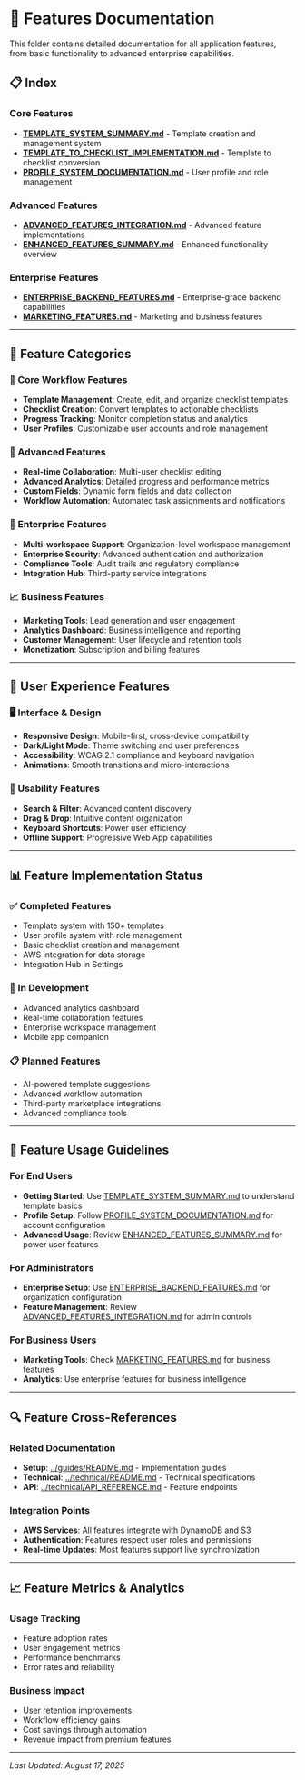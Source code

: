# 🎯 Features Documentation

This folder contains detailed documentation for all application features, from basic functionality to advanced enterprise capabilities.

## 📋 Index

### Core Features
- **[TEMPLATE_SYSTEM_SUMMARY.md](TEMPLATE_SYSTEM_SUMMARY.md)** - Template creation and management system
- **[TEMPLATE_TO_CHECKLIST_IMPLEMENTATION.md](TEMPLATE_TO_CHECKLIST_IMPLEMENTATION.md)** - Template to checklist conversion
- **[PROFILE_SYSTEM_DOCUMENTATION.md](PROFILE_SYSTEM_DOCUMENTATION.md)** - User profile and role management

### Advanced Features
- **[ADVANCED_FEATURES_INTEGRATION.md](ADVANCED_FEATURES_INTEGRATION.md)** - Advanced feature implementations
- **[ENHANCED_FEATURES_SUMMARY.md](ENHANCED_FEATURES_SUMMARY.md)** - Enhanced functionality overview

### Enterprise Features
- **[ENTERPRISE_BACKEND_FEATURES.md](ENTERPRISE_BACKEND_FEATURES.md)** - Enterprise-grade backend capabilities
- **[MARKETING_FEATURES.md](MARKETING_FEATURES.md)** - Marketing and business features

---

## 🎯 Feature Categories

### 📝 Core Workflow Features
- **Template Management**: Create, edit, and organize checklist templates
- **Checklist Creation**: Convert templates to actionable checklists
- **Progress Tracking**: Monitor completion status and analytics
- **User Profiles**: Customizable user accounts and role management

### 🚀 Advanced Features
- **Real-time Collaboration**: Multi-user checklist editing
- **Advanced Analytics**: Detailed progress and performance metrics
- **Custom Fields**: Dynamic form fields and data collection
- **Workflow Automation**: Automated task assignments and notifications

### 🏢 Enterprise Features
- **Multi-workspace Support**: Organization-level workspace management
- **Enterprise Security**: Advanced authentication and authorization
- **Compliance Tools**: Audit trails and regulatory compliance
- **Integration Hub**: Third-party service integrations

### 📈 Business Features
- **Marketing Tools**: Lead generation and user engagement
- **Analytics Dashboard**: Business intelligence and reporting
- **Customer Management**: User lifecycle and retention tools
- **Monetization**: Subscription and billing features

---

## 🎨 User Experience Features

### 🖥️ Interface & Design
- **Responsive Design**: Mobile-first, cross-device compatibility
- **Dark/Light Mode**: Theme switching and user preferences
- **Accessibility**: WCAG 2.1 compliance and keyboard navigation
- **Animations**: Smooth transitions and micro-interactions

### 🔧 Usability Features
- **Search & Filter**: Advanced content discovery
- **Drag & Drop**: Intuitive content organization
- **Keyboard Shortcuts**: Power user efficiency
- **Offline Support**: Progressive Web App capabilities

---

## 📊 Feature Implementation Status

### ✅ Completed Features
- Template system with 150+ templates
- User profile system with role management
- Basic checklist creation and management
- AWS integration for data storage
- Integration Hub in Settings

### 🔄 In Development
- Advanced analytics dashboard
- Real-time collaboration features
- Enterprise workspace management
- Mobile app companion

### 📋 Planned Features
- AI-powered template suggestions
- Advanced workflow automation
- Third-party marketplace integrations
- Advanced compliance tools

---

## 🎯 Feature Usage Guidelines

### For End Users
- **Getting Started**: Use [TEMPLATE_SYSTEM_SUMMARY.md](TEMPLATE_SYSTEM_SUMMARY.md) to understand template basics
- **Profile Setup**: Follow [PROFILE_SYSTEM_DOCUMENTATION.md](PROFILE_SYSTEM_DOCUMENTATION.md) for account configuration
- **Advanced Usage**: Review [ENHANCED_FEATURES_SUMMARY.md](ENHANCED_FEATURES_SUMMARY.md) for power user features

### For Administrators
- **Enterprise Setup**: Use [ENTERPRISE_BACKEND_FEATURES.md](ENTERPRISE_BACKEND_FEATURES.md) for organization configuration
- **Feature Management**: Review [ADVANCED_FEATURES_INTEGRATION.md](ADVANCED_FEATURES_INTEGRATION.md) for admin controls

### For Business Users
- **Marketing Tools**: Check [MARKETING_FEATURES.md](MARKETING_FEATURES.md) for business features
- **Analytics**: Use enterprise features for business intelligence

---

## 🔍 Feature Cross-References

### Related Documentation
- **Setup**: [../guides/README.md](../guides/README.md) - Implementation guides
- **Technical**: [../technical/README.md](../technical/README.md) - Technical specifications
- **API**: [../technical/API_REFERENCE.md](../technical/API_REFERENCE.md) - Feature endpoints

### Integration Points
- **AWS Services**: All features integrate with DynamoDB and S3
- **Authentication**: Features respect user roles and permissions
- **Real-time Updates**: Most features support live synchronization

---

## 📈 Feature Metrics & Analytics

### Usage Tracking
- Feature adoption rates
- User engagement metrics
- Performance benchmarks
- Error rates and reliability

### Business Impact
- User retention improvements
- Workflow efficiency gains
- Cost savings through automation
- Revenue impact from premium features

---

*Last Updated: August 17, 2025*
